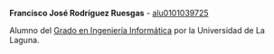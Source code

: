 **Francisco José Rodríguez Ruesgas** - [alu0101039725](https://github.com/alu0101039725)

Alumno del [Grado en Ingeniería Informática](https://www.ull.es/grados/ingenieria-informatica/) por la Universidad de La Laguna.
<!--
**alu0101039725/alu0101039725** is a ✨ _special_ ✨ repository because its `README.md` (this file) appears on your GitHub profile.

Here are some ideas to get you started:

- 🔭 I’m currently working on ...
- 🌱 I’m currently learning ...
- 👯 I’m looking to collaborate on ...
- 🤔 I’m looking for help with ...
- 💬 Ask me about ...
- 📫 How to reach me: ...
- 😄 Pronouns: ...
- ⚡ Fun fact: ...
-->
